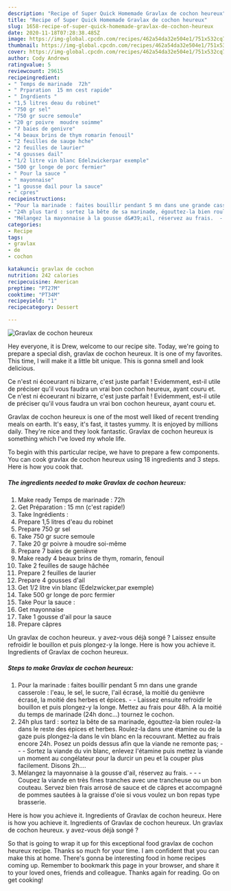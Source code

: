 ```yaml
---
description: "Recipe of Super Quick Homemade Gravlax de cochon heureux"
title: "Recipe of Super Quick Homemade Gravlax de cochon heureux"
slug: 1658-recipe-of-super-quick-homemade-gravlax-de-cochon-heureux
date: 2020-11-18T07:28:38.485Z
image: https://img-global.cpcdn.com/recipes/462a54da32e504e1/751x532cq70/gravlax-de-cochon-heureux-photo-principale-de-la-recette.jpg
thumbnail: https://img-global.cpcdn.com/recipes/462a54da32e504e1/751x532cq70/gravlax-de-cochon-heureux-photo-principale-de-la-recette.jpg
cover: https://img-global.cpcdn.com/recipes/462a54da32e504e1/751x532cq70/gravlax-de-cochon-heureux-photo-principale-de-la-recette.jpg
author: Cody Andrews
ratingvalue: 5
reviewcount: 29615
recipeingredient:
- " Temps de marinade  72h"
- " Prparation  15 mn cest rapide"
- " Ingrdients "
- "1,5 litres deau du robinet"
- "750 gr sel"
- "750 gr sucre semoule"
- "20 gr poivre  moudre soimme"
- "7 baies de genivre"
- "4 beaux brins de thym romarin fenouil"
- "2 feuilles de sauge hche"
- "2 feuilles de laurier"
- "4 gousses dail"
- "1/2 litre vin blanc Edelzwickerpar exemple"
- "500 gr longe de porc fermier"
- " Pour la sauce "
- " mayonnaise"
- "1 gousse dail pour la sauce"
- " cpres"
recipeinstructions:
- "Pour la marinade : faites bouillir pendant 5 mn dans une grande casserole : l&#39;eau, le sel, le sucre, l&#39;ail écrasé, la moitié du genièvre écrasé, la moitié des herbes et épices.  Laissez ensuite refroidir le bouillon et puis plongez-y la longe. Mettez au frais pour 48h. A la moitié du temps de marinade (24h donc...) tournez le cochon."
- "24h plus tard : sortez la bête de sa marinade, égouttez-la bien roulez-la dans le reste des épices et herbes. Roulez-la dans une étamine ou de la gaze puis plongez-la dans le vin blanc en la recouvrant. Mettez au frais encore 24h. Posez un poids dessus afin que la viande ne remonte pas;  - Sortez la viande du vin blanc, enlevez l&#39;étamine puis mettez la viande un moment au congélateur pour la durcir un peu et la couper plus facilement. Disons 2h...."
- "Mélangez la mayonnaise à la gousse d&#39;ail, réservez au frais.  - Coupez la viande en très fines tranches avec une trancheuse ou un bon couteau. Servez bien frais arrosé de sauce et de câpres et accompagné de pommes sautées à la graisse d&#39;oie si vous voulez un bon repas type brasserie."
categories:
- Recipe
tags:
- gravlax
- de
- cochon

katakunci: gravlax de cochon 
nutrition: 242 calories
recipecuisine: American
preptime: "PT27M"
cooktime: "PT34M"
recipeyield: "1"
recipecategory: Dessert

---
```



![Gravlax de cochon heureux](https://img-global.cpcdn.com/recipes/462a54da32e504e1/751x532cq70/gravlax-de-cochon-heureux-photo-principale-de-la-recette.jpg)

Hey everyone, it is Drew, welcome to our recipe site. Today, we're going to prepare a special dish, gravlax de cochon heureux. It is one of my favorites. This time, I will make it a little bit unique. This is gonna smell and look delicious.

Ce n&#39;est ni écoeurant ni bizarre, c&#39;est juste parfait ! Evidemment, est-il utile de préciser qu&#39;il vous faudra un vrai bon cochon heureux, ayant couru et. Ce n&#39;est ni écoeurant ni bizarre, c&#39;est juste parfait ! Evidemment, est-il utile de préciser qu&#39;il vous faudra un vrai bon cochon heureux, ayant couru et.

Gravlax de cochon heureux is one of the most well liked of recent trending meals on earth. It's easy, it's fast, it tastes yummy. It is enjoyed by millions daily. They're nice and they look fantastic. Gravlax de cochon heureux is something which I've loved my whole life.


To begin with this particular recipe, we have to prepare a few components. You can cook gravlax de cochon heureux using 18 ingredients and 3 steps. Here is how you cook that.

<!--inarticleads1-->

##### The ingredients needed to make Gravlax de cochon heureux:

1. Make ready  Temps de marinade : 72h
1. Get  Préparation : 15 mn (c&#39;est rapide!)
1. Take  Ingrédients :
1. Prepare 1,5 litres d&#39;eau du robinet
1. Prepare 750 gr sel
1. Take 750 gr sucre semoule
1. Take 20 gr poivre à moudre soi-même
1. Prepare 7 baies de genièvre
1. Make ready 4 beaux brins de thym, romarin, fenouil
1. Take 2 feuilles de sauge hâchée
1. Prepare 2 feuilles de laurier
1. Prepare 4 gousses d&#39;ail
1. Get 1/2 litre vin blanc (Edelzwicker,par exemple)
1. Take 500 gr longe de porc fermier
1. Take  Pour la sauce :
1. Get  mayonnaise
1. Take 1 gousse d&#39;ail pour la sauce
1. Prepare  câpres


Un gravlax de cochon heureux. y avez-vous déjà songé ? Laissez ensuite refroidir le bouillon et puis plongez-y la longe. Here is how you achieve it. Ingredients of Gravlax de cochon heureux. 

<!--inarticleads2-->

##### Steps to make Gravlax de cochon heureux:

1. Pour la marinade : faites bouillir pendant 5 mn dans une grande casserole : l&#39;eau, le sel, le sucre, l&#39;ail écrasé, la moitié du genièvre écrasé, la moitié des herbes et épices. -  - Laissez ensuite refroidir le bouillon et puis plongez-y la longe. Mettez au frais pour 48h. A la moitié du temps de marinade (24h donc...) tournez le cochon.
1. 24h plus tard : sortez la bête de sa marinade, égouttez-la bien roulez-la dans le reste des épices et herbes. Roulez-la dans une étamine ou de la gaze puis plongez-la dans le vin blanc en la recouvrant. Mettez au frais encore 24h. Posez un poids dessus afin que la viande ne remonte pas; -  - - Sortez la viande du vin blanc, enlevez l&#39;étamine puis mettez la viande un moment au congélateur pour la durcir un peu et la couper plus facilement. Disons 2h....
1. Mélangez la mayonnaise à la gousse d&#39;ail, réservez au frais. -  - - Coupez la viande en très fines tranches avec une trancheuse ou un bon couteau. Servez bien frais arrosé de sauce et de câpres et accompagné de pommes sautées à la graisse d&#39;oie si vous voulez un bon repas type brasserie.


Here is how you achieve it. Ingredients of Gravlax de cochon heureux. Here is how you achieve it. Ingredients of Gravlax de cochon heureux. Un gravlax de cochon heureux. y avez-vous déjà songé ? 

So that is going to wrap it up for this exceptional food gravlax de cochon heureux recipe. Thanks so much for your time. I am confident that you can make this at home. There's gonna be interesting food in home recipes coming up. Remember to bookmark this page in your browser, and share it to your loved ones, friends and colleague. Thanks again for reading. Go on get cooking!

